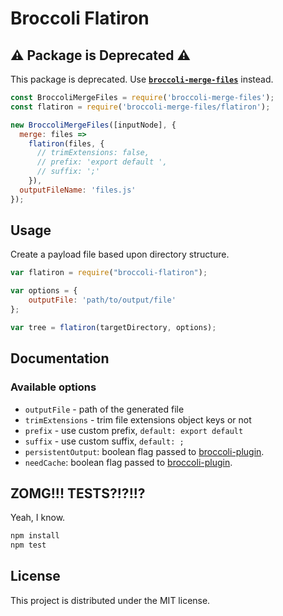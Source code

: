# Broccoli Flatiron

## :warning: Package is Deprecated :warning:

This package is deprecated. Use [**`broccoli-merge-files`**][broccoli-merge-files] instead.

```js
const BroccoliMergeFiles = require('broccoli-merge-files');
const flatiron = require('broccoli-merge-files/flatiron');

new BroccoliMergeFiles([inputNode], {
  merge: files =>
    flatiron(files, {
      // trimExtensions: false,
      // prefix: 'export default ',
      // suffix: ';'
    }),
  outputFileName: 'files.js'
});
```

[broccoli-merge-files]: https://github.com/buschtoens/broccoli-merge-files

## Usage

Create a payload file based upon directory structure.

```javascript
var flatiron = require("broccoli-flatiron");

var options = {
    outputFile: 'path/to/output/file'
};

var tree = flatiron(targetDirectory, options);
```

## Documentation

### Available options

- `outputFile` - path of the generated file
- `trimExtensions` - trim file extensions object keys or not
- `prefix` - use custom prefix, `default: export default`
- `suffix` - use custom suffix, `default: ;`
- `persistentOutput`: boolean flag passed to [broccoli-plugin](https://github.com/broccolijs/broccoli-plugin#reference).
- `needCache`: boolean flag passed to [broccoli-plugin](https://github.com/broccolijs/broccoli-plugin#reference).

## ZOMG!!! TESTS?!?!!?

Yeah, I know.

```javascript
npm install
npm test
```

## License

This project is distributed under the MIT license.
